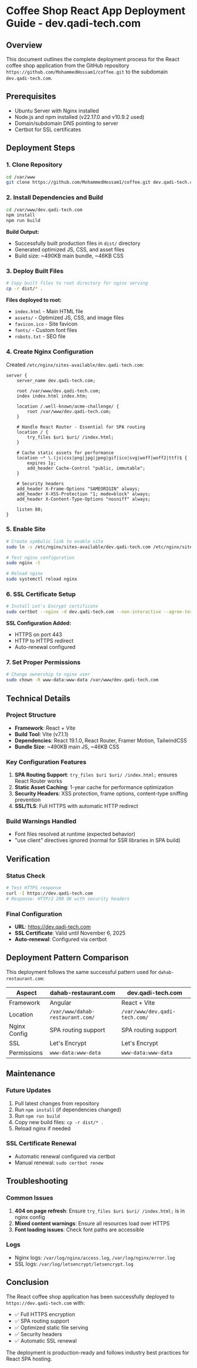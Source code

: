 # Coffee Shop React App Deployment Guide - dev.qadi-tech.com

## Overview
This document outlines the complete deployment process for the React coffee shop application from the GitHub repository `https://github.com/MohammedHossam1/coffee.git` to the subdomain `dev.qadi-tech.com`.

## Prerequisites
- Ubuntu Server with Nginx installed
- Node.js and npm installed (v22.17.0 and v10.9.2 used)
- Domain/subdomain DNS pointing to server
- Certbot for SSL certificates

## Deployment Steps

### 1. Clone Repository
```bash
cd /var/www
git clone https://github.com/MohammedHossam1/coffee.git dev.qadi-tech.com
```

### 2. Install Dependencies and Build
```bash
cd /var/www/dev.qadi-tech.com
npm install
npm run build
```

**Build Output:**
- Successfully built production files in `dist/` directory
- Generated optimized JS, CSS, and asset files
- Build size: ~490KB main bundle, ~46KB CSS

### 3. Deploy Built Files
```bash
# Copy built files to root directory for nginx serving
cp -r dist/* .
```

**Files deployed to root:**
- `index.html` - Main HTML file
- `assets/` - Optimized JS, CSS, and image files
- `favicon.ico` - Site favicon
- `fonts/` - Custom font files
- `robots.txt` - SEO file

### 4. Create Nginx Configuration
Created `/etc/nginx/sites-available/dev.qadi-tech.com`:

```nginx
server {
    server_name dev.qadi-tech.com;
    
    root /var/www/dev.qadi-tech.com;
    index index.html index.htm;

    location /.well-known/acme-challenge/ {
        root /var/www/dev.qadi-tech.com;
    }

    # Handle React Router - Essential for SPA routing
    location / {
        try_files $uri $uri/ /index.html;
    }

    # Cache static assets for performance
    location ~* \.(js|css|png|jpg|jpeg|gif|ico|svg|woff|woff2|ttf)$ {
        expires 1y;
        add_header Cache-Control "public, immutable";
    }

    # Security headers
    add_header X-Frame-Options "SAMEORIGIN" always;
    add_header X-XSS-Protection "1; mode=block" always;
    add_header X-Content-Type-Options "nosniff" always;

    listen 80;
}
```

### 5. Enable Site
```bash
# Create symbolic link to enable site
sudo ln -s /etc/nginx/sites-available/dev.qadi-tech.com /etc/nginx/sites-enabled/

# Test nginx configuration
sudo nginx -t

# Reload nginx
sudo systemctl reload nginx
```

### 6. SSL Certificate Setup
```bash
# Install Let's Encrypt certificate
sudo certbot --nginx -d dev.qadi-tech.com --non-interactive --agree-tos --email admin@qadi-tech.com
```

**SSL Configuration Added:**
- HTTPS on port 443
- HTTP to HTTPS redirect
- Auto-renewal configured

### 7. Set Proper Permissions
```bash
# Change ownership to nginx user
sudo chown -R www-data:www-data /var/www/dev.qadi-tech.com
```

## Technical Details

### Project Structure
- **Framework**: React + Vite
- **Build Tool**: Vite (v7.1.1)
- **Dependencies**: React 19.1.0, React Router, Framer Motion, TailwindCSS
- **Bundle Size**: ~490KB main JS, ~46KB CSS

### Key Configuration Features
1. **SPA Routing Support**: `try_files $uri $uri/ /index.html;` ensures React Router works
2. **Static Asset Caching**: 1-year cache for performance optimization
3. **Security Headers**: XSS protection, frame options, content-type sniffing prevention
4. **SSL/TLS**: Full HTTPS with automatic HTTP redirect

### Build Warnings Handled
- Font files resolved at runtime (expected behavior)
- "use client" directives ignored (normal for SSR libraries in SPA build)

## Verification

### Status Check
```bash
# Test HTTPS response
curl -I https://dev.qadi-tech.com
# Response: HTTP/2 200 OK with security headers
```

### Final Configuration
- **URL**: https://dev.qadi-tech.com
- **SSL Certificate**: Valid until November 6, 2025
- **Auto-renewal**: Configured via certbot

## Deployment Pattern Comparison

This deployment follows the same successful pattern used for `dahab-restaurant.com`:

| Aspect | dahab-restaurant.com | dev.qadi-tech.com |
|--------|---------------------|-------------------|
| Framework | Angular | React + Vite |
| Location | `/var/www/dahab-restaurant.com/` | `/var/www/dev.qadi-tech.com/` |
| Nginx Config | SPA routing support | SPA routing support |
| SSL | Let's Encrypt | Let's Encrypt |
| Permissions | `www-data:www-data` | `www-data:www-data` |

## Maintenance

### Future Updates
1. Pull latest changes from repository
2. Run `npm install` (if dependencies changed)
3. Run `npm run build`
4. Copy new build files: `cp -r dist/* .`
5. Reload nginx if needed

### SSL Certificate Renewal
- Automatic renewal configured via certbot
- Manual renewal: `sudo certbot renew`

## Troubleshooting

### Common Issues
1. **404 on page refresh**: Ensure `try_files $uri $uri/ /index.html;` is in nginx config
2. **Mixed content warnings**: Ensure all resources load over HTTPS
3. **Font loading issues**: Check font paths are accessible

### Logs
- Nginx logs: `/var/log/nginx/access.log`, `/var/log/nginx/error.log`
- SSL logs: `/var/log/letsencrypt/letsencrypt.log`

## Conclusion

The React coffee shop application has been successfully deployed to `https://dev.qadi-tech.com` with:
- ✅ Full HTTPS encryption
- ✅ SPA routing support
- ✅ Optimized static file serving
- ✅ Security headers
- ✅ Automatic SSL renewal

The deployment is production-ready and follows industry best practices for React SPA hosting.
